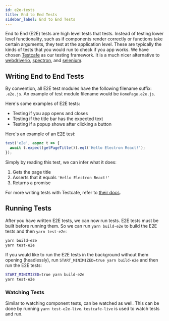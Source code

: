 ```yaml
---
id: e2e-tests
title: End to End Tests
sidebar_label: End to End Tests
---
```


End to End (E2E) tests are high level tests that tests. Instead of testing lower level functionality, such as if components render correctly or functions take certain arguments, they test at the application level. These are typically the kinds of tests that you would run to check if you app works. We have chosen [Testcafe](https://github.com/DevExpress/testcafe) as our testing framework. It is a much nicer alternative to [webdriverio](http://webdriver.io), [spectron](https://electronjs.org/spectron), and [selenium](https://www.seleniumhq.org).

## Writing End to End Tests

By convention, all E2E test modules have the following filename suffix: `.e2e.js`. An example of test module filename would be `HomePage.e2e.js`.

Here's some examples of E2E tests:
* Testing if you app opens and closes
* Testing if the title bar has the expected text
* Testing if a popup shows after clicking a button

Here's an example of an E2E test:
```js
test('e2e', async t => {
  await t.expect(getPageTitle()).eql('Hello Electron React!');
});
```

Simply by reading this test, we can infer what it does:
1. Gets the page title
2. Asserts that it equals `'Hello Electron React!'`
3. Returns a promise

For more writing tests with Testcafe, refer to [their docs](https://devexpress.github.io/testcafe/documentation/test-api/).

## Running Tests

After you have written E2E tests, we can now run tests. E2E tests must be built before running them. So we can run `yarn build-e2e` to build the E2E tests and then `yarn test-e2e`:

```bash
yarn build-e2e
yarn test-e2e
```

If you would like to run the E2E tests in the background without them opening (headlessly), run `START_MINIMIZED=true yarn build-e2e` and then run the E2E tests:

```bash
START_MINIMIZED=true yarn build-e2e
yarn test-e2e
```

### Watching Tests

Similar to watching component tests, can be watched as well. This can be done by running `yarn test-e2e-live`. `testcafe-live` is used to watch tests and run.
